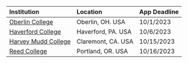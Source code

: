 | **Institution** | **Location** | **App Deadline** |
| :----       | :---       | :--- |
| [Oberlin College](#oberlin-cs) | Oberlin, OH. USA | 10/1/2023 |
| [Haverford College](#haverford) | Haverford, PA. USA| 10/6/2023 |
| [Harvey Mudd College](#hmc-cs) | Claremont, CA. USA | 10/15/2023 |
| [Reed College](#reed) | Portland, OR. USA | 10/16/2023 |
